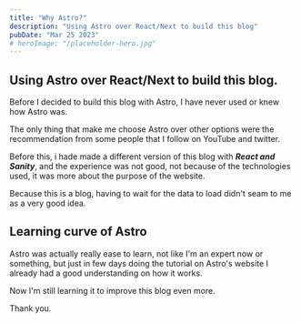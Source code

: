 ```yaml
---
title: "Why Astro?"
description: "Using Astro over React/Next to build this blog"
pubDate: "Mar 25 2023"
# heroImage: "/placeholder-hero.jpg"
---
```


## Using Astro over React/Next to build this blog.

Before I decided to build this blog with Astro, I have never used or knew how Astro was.

The only thing that make me choose Astro over other options were the recommendation from some people that I follow on YouTube and twitter.

Before this, i hade made a different version of this blog with _**React and Sanity**_, and the experience was not good, not because of the technologies used, it was more about the purpose of the website.

Because this is a blog, having to wait for the data to load didn't seam to me as a very good idea.

## Learning curve of Astro

Astro was actually really ease to learn, not like I'm an expert now or something, but just in few days doing the tutorial on Astro's website I already had a good understanding on how it works.

Now I'm still learning it to improve this blog even more.

Thank you.
